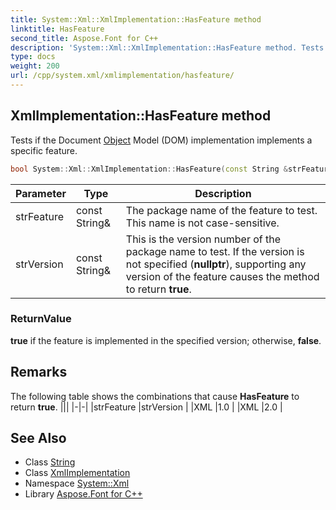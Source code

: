 ```yaml
---
title: System::Xml::XmlImplementation::HasFeature method
linktitle: HasFeature
second_title: Aspose.Font for C++
description: 'System::Xml::XmlImplementation::HasFeature method. Tests if the Document Object Model (DOM) implementation implements a specific feature in C++.'
type: docs
weight: 200
url: /cpp/system.xml/xmlimplementation/hasfeature/
---
```

## XmlImplementation::HasFeature method


Tests if the Document [Object](../../../system/object/) Model (DOM) implementation implements a specific feature.

```cpp
bool System::Xml::XmlImplementation::HasFeature(const String &strFeature, const String &strVersion)
```


| Parameter | Type | Description |
| --- | --- | --- |
| strFeature | const String\& | The package name of the feature to test. This name is not case-sensitive. |
| strVersion | const String\& | This is the version number of the package name to test. If the version is not specified (**nullptr**), supporting any version of the feature causes the method to return **true**. |

### ReturnValue

**true** if the feature is implemented in the specified version; otherwise, **false**.
## Remarks



The following table shows the combinations that cause **HasFeature** to return **true**. |||
|-|-|
|strFeature |strVersion |
|XML |1.0 |
|XML |2.0 |

## See Also

* Class [String](../../../system/string/)
* Class [XmlImplementation](../)
* Namespace [System::Xml](../../)
* Library [Aspose.Font for C++](../../../)
